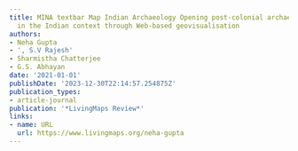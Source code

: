 ```yaml
---
title: MINA textbar Map Indian Archaeology Opening post-colonial archaeological research
  in the Indian context through Web-based geovisualisation
authors:
- Neha Gupta
- ', S.V Rajesh'
- Sharmistha Chatterjee
- G.S. Abhayan
date: '2021-01-01'
publishDate: '2023-12-30T22:14:57.254875Z'
publication_types:
- article-journal
publication: '*LivingMaps Review*'
links:
- name: URL
  url: https://www.livingmaps.org/neha-gupta
---
```

